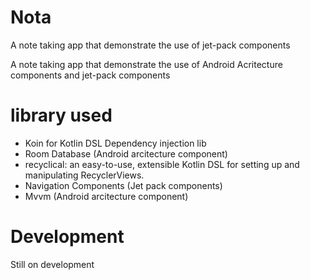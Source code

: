 # Nota
A note taking app that demonstrate the use of jet-pack components

A note taking app that demonstrate the use of Android Acritecture components and jet-pack components
# library used
* Koin for Kotlin DSL Dependency injection lib
* Room Database (Android arcitecture component)
* recyclical: an easy-to-use, extensible Kotlin DSL for setting up and manipulating RecyclerViews.
* Navigation Components (Jet pack components)
* Mvvm (Android arcitecture component)

# Development
Still on development
